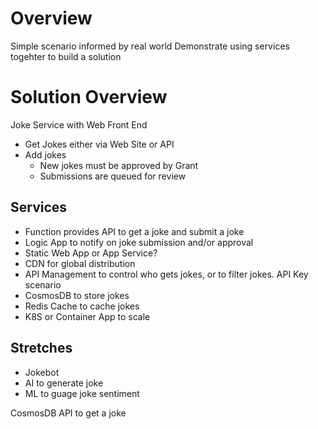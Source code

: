 
# Overview
Simple scenario 
informed by real world
Demonstrate using services togehter to build a solution

# Solution Overview
Joke Service with Web Front End

- Get Jokes either via Web Site or API
- Add jokes
  - New jokes must be approved by Grant
  - Submissions are queued for review

## Services
- Function provides API to get a joke and submit a joke
- Logic App to notify on joke submission and/or approval
- Static Web App or App Service?
- CDN for global distribution
- API Management to control who gets jokes, or to filter jokes. API Key scenario
- CosmosDB to store jokes
- Redis Cache to cache jokes
- K8S or Container App to scale
 
## Stretches
- Jokebot
- AI to generate joke
- ML to guage joke sentiment




CosmosDB
 API to get a joke

